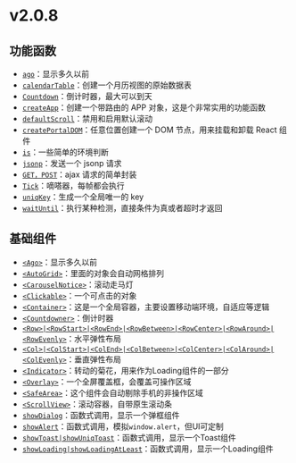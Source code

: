 # v2.0.8

## 功能函数

- [`ago`](./src/Ago/index.tsx)：显示多久以前
- [`calendarTable`](./src/utils/calendarTable.ts)：创建一个月历视图的原始数据表
- [`Countdown`](./src/utils/Countdown.ts)：倒计时器，最大可以到天
- [`createApp`](./src/utils/createApp.tsx)：创建一个带路由的 APP 对象，这是个非常实用的功能函数
- [`defaultScroll`](./src/utils/defaultScroll.ts)：禁用和启用默认滚动
- [`createPortalDOM`](./src/utils/dom.tsx)：任意位置创建一个 DOM 节点，用来挂载和卸载 React 组件
- [`is`](./src/utils/is.ts)：一些简单的环境判断
- [`jsonp`](./src/utils/jsonp.ts)：发送一个 jsonp 请求
- [`GET，POST`](./src/utils/request.ts)：ajax 请求的简单封装
- [`Tick`](./src/utils/tick.ts)：嘀嗒器，每帧都会执行
- [`uniqKey`](./src/utils/uniqKey.ts)：生成一个全局唯一的 key
- [`waitUntil`](./src/utils/wait.ts)：执行某种检测，直接条件为真或者超时才返回

## 基础组件

- [`<Ago>`](./src/Ago/index.tsx)：显示多久以前
- [`<AutoGrid>`](./src/AutoGrid/index.tsx)：里面的对象会自动网格排列
- [`<CarouselNotice>`](./src/CarouselNotice/index.tsx)：滚动走马灯
- [`<Clickable>`](./src/Clickable/index.tsx)：一个可点击的对象
- [`<Container>`](./src/Container/index.tsx)：这是一个全局容器，主要设置移动端环境，自适应等逻辑
- [`<Countdowner>`](./src/Countdowner/index.tsx)：倒计时器
- [`<Row>|<RowStart>|<RowEnd>|<RowBetween>|<RowCenter>|<RowAround>|<RowEvenly>`](./src/Flex/Row.tsx)：水平弹性布局
- [`<Col>|<ColStart>|<ColEnd>|<ColBetween>|<ColCenter>|<ColAround>|<ColEvenly>`](./src/Flex/Col.tsx)：垂直弹性布局
- [`<Indicator>`](./src/Indicator/index.tsx)：转动的菊花，用来作为Loading组件的一部分
- [`<Overlay>`](./src/Overlay/index.tsx)：一个全屏覆盖框，会覆盖可操作区域
- [`<SafeArea>`](./src/SafeArea/index.tsx)：这个组件会自动剔除手机的非操作区域
- [`<ScrollView>`](./src/ScrollView/index.tsx)：滚动容器，自带原生滚动条
- [`showDialog`](./src/Dialog/index.tsx)：函数式调用，显示一个弹框组件
- [`showAlert`](./src/Alert/index.tsx)：函数式调用，模拟`window.alert`，但UI可定制
- [`showToast|showUniqToast`](./src/Toast/index.tsx)：函数式调用，显示一个Toast组件
- [`showLoading|showLoadingAtLeast`](./src/Loading/index.tsx)：函数式调用，显示一个Loading组件
